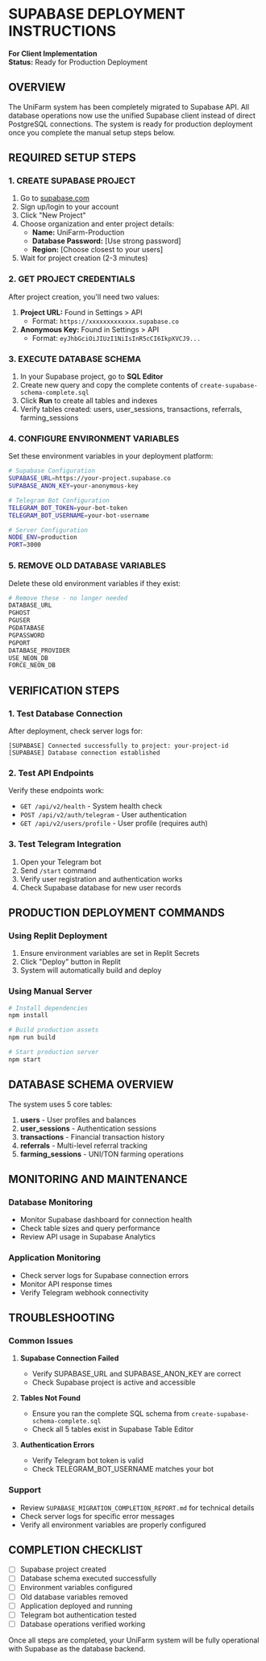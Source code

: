# SUPABASE DEPLOYMENT INSTRUCTIONS
**For Client Implementation**  
**Status:** Ready for Production Deployment

## OVERVIEW
The UniFarm system has been completely migrated to Supabase API. All database operations now use the unified Supabase client instead of direct PostgreSQL connections. The system is ready for production deployment once you complete the manual setup steps below.

## REQUIRED SETUP STEPS

### 1. CREATE SUPABASE PROJECT
1. Go to [supabase.com](https://supabase.com)
2. Sign up/login to your account
3. Click "New Project"
4. Choose organization and enter project details:
   - **Name:** UniFarm-Production
   - **Database Password:** [Use strong password]
   - **Region:** [Choose closest to your users]
5. Wait for project creation (2-3 minutes)

### 2. GET PROJECT CREDENTIALS
After project creation, you'll need two values:
1. **Project URL:** Found in Settings > API
   - Format: `https://xxxxxxxxxxxxx.supabase.co`
2. **Anonymous Key:** Found in Settings > API  
   - Format: `eyJhbGciOiJIUzI1NiIsInR5cCI6IkpXVCJ9...`

### 3. EXECUTE DATABASE SCHEMA
1. In your Supabase project, go to **SQL Editor**
2. Create new query and copy the complete contents of `create-supabase-schema-complete.sql`
3. Click **Run** to create all tables and indexes
4. Verify tables created: users, user_sessions, transactions, referrals, farming_sessions

### 4. CONFIGURE ENVIRONMENT VARIABLES
Set these environment variables in your deployment platform:

```bash
# Supabase Configuration
SUPABASE_URL=https://your-project.supabase.co
SUPABASE_ANON_KEY=your-anonymous-key

# Telegram Bot Configuration  
TELEGRAM_BOT_TOKEN=your-bot-token
TELEGRAM_BOT_USERNAME=your-bot-username

# Server Configuration
NODE_ENV=production
PORT=3000
```

### 5. REMOVE OLD DATABASE VARIABLES
Delete these old environment variables if they exist:
```bash
# Remove these - no longer needed
DATABASE_URL
PGHOST
PGUSER  
PGDATABASE
PGPASSWORD
PGPORT
DATABASE_PROVIDER
USE_NEON_DB
FORCE_NEON_DB
```

## VERIFICATION STEPS

### 1. Test Database Connection
After deployment, check server logs for:
```
[SUPABASE] Connected successfully to project: your-project-id
[SUPABASE] Database connection established
```

### 2. Test API Endpoints
Verify these endpoints work:
- `GET /api/v2/health` - System health check
- `POST /api/v2/auth/telegram` - User authentication
- `GET /api/v2/users/profile` - User profile (requires auth)

### 3. Test Telegram Integration
1. Open your Telegram bot
2. Send `/start` command
3. Verify user registration and authentication works
4. Check Supabase database for new user records

## PRODUCTION DEPLOYMENT COMMANDS

### Using Replit Deployment
1. Ensure environment variables are set in Replit Secrets
2. Click "Deploy" button in Replit
3. System will automatically build and deploy

### Using Manual Server
```bash
# Install dependencies
npm install

# Build production assets
npm run build

# Start production server
npm start
```

## DATABASE SCHEMA OVERVIEW
The system uses 5 core tables:

1. **users** - User profiles and balances
2. **user_sessions** - Authentication sessions  
3. **transactions** - Financial transaction history
4. **referrals** - Multi-level referral tracking
5. **farming_sessions** - UNI/TON farming operations

## MONITORING AND MAINTENANCE

### Database Monitoring
- Monitor Supabase dashboard for connection health
- Check table sizes and query performance
- Review API usage in Supabase Analytics

### Application Monitoring  
- Check server logs for Supabase connection errors
- Monitor API response times
- Verify Telegram webhook connectivity

## TROUBLESHOOTING

### Common Issues
1. **Supabase Connection Failed**
   - Verify SUPABASE_URL and SUPABASE_ANON_KEY are correct
   - Check Supabase project is active and accessible

2. **Tables Not Found**  
   - Ensure you ran the complete SQL schema from `create-supabase-schema-complete.sql`
   - Check all 5 tables exist in Supabase Table Editor

3. **Authentication Errors**
   - Verify Telegram bot token is valid
   - Check TELEGRAM_BOT_USERNAME matches your bot

### Support
- Review `SUPABASE_MIGRATION_COMPLETION_REPORT.md` for technical details
- Check server logs for specific error messages
- Verify all environment variables are properly configured

## COMPLETION CHECKLIST
- [ ] Supabase project created
- [ ] Database schema executed successfully  
- [ ] Environment variables configured
- [ ] Old database variables removed
- [ ] Application deployed and running
- [ ] Telegram bot authentication tested
- [ ] Database operations verified working

Once all steps are completed, your UniFarm system will be fully operational with Supabase as the database backend.